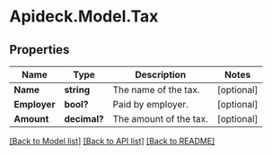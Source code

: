 # Apideck.Model.Tax

## Properties

Name | Type | Description | Notes
------------ | ------------- | ------------- | -------------
**Name** | **string** | The name of the tax. | [optional] 
**Employer** | **bool?** | Paid by employer. | [optional] 
**Amount** | **decimal?** | The amount of the tax. | [optional] 

[[Back to Model list]](../README.md#documentation-for-models) [[Back to API list]](../README.md#documentation-for-api-endpoints) [[Back to README]](../README.md)

